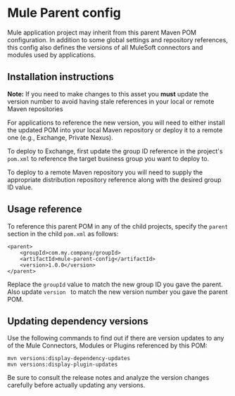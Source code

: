 # Mule Parent config

Mule application project may inherit from this parent Maven POM configuration. In 
addition to some global settings and repository references, this config also 
defines the versions of all MuleSoft connectors and modules used by 
applications.

## Installation instructions

**Note:** If you need to make changes to this asset you **must** update the 
version number to avoid having stale references in your local or remote 
Maven repositories

For applications to reference the new version, you will need to either install 
the updated POM into your local Maven repository or deploy it to a remote
one (e.g., Exchange, Private Nexus).

To deploy to Exchange, first update the group ID reference in the project's `pom.xml` 
to reference the target business group you want to deploy to.

To deploy to a remote Maven repository you will need to supply the appropriate
distribution repository reference along with the desired group ID value.

## Usage reference

To reference this parent POM in any of the child projects, specify the `parent`
section in the child `pom.xml` as follows:
```
<parent>
    <groupId>com.my.company/groupId>
    <artifactId>mule-parent-config</artifactId>
    <version>1.0.0</version>
</parent>
```
Replace the `groupId` value to match the new group ID you gave the parent. Also 
update `version ` to match the new version number you gave the parent POM.

## Updating dependency versions

Use the following commands to find out if there are version updates to any of the 
Mule Connectors, Modules or Plugins referenced by this POM:
```
mvn versions:display-dependency-updates
mvn versions:display-plugin-updates
```
Be sure to consult the release notes and analyze the version changes carefully 
before actually updating any versions.
